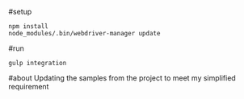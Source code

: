#setup
```
npm install
node_modules/.bin/webdriver-manager update
```

#run
```
gulp integration
```

#about
Updating the samples from the project to meet my simplified requirement
